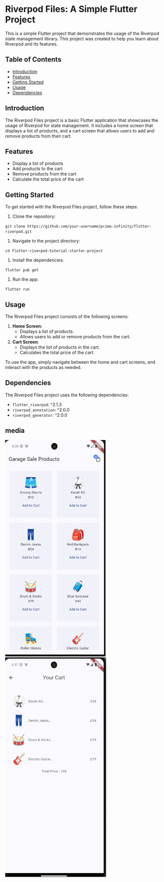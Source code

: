 # Riverpod Files: A Simple Flutter Project

This is a simple Flutter project that demonstrates the usage of the Riverpod state management library. This project was created to help you learn about Riverpod and its features.

## Table of Contents

- [Introduction](#introduction)
- [Features](#features)
- [Getting Started](#getting-started)
- [Usage](#usage)
- [Dependencies](#dependencies)

## Introduction

The Riverpod Files project is a basic Flutter application that showcases the usage of Riverpod for state management. It includes a home screen that displays a list of products, and a cart screen that allows users to add and remove products from their cart.

## Features

- Display a list of products
- Add products to the cart
- Remove products from the cart
- Calculate the total price of the cart

## Getting Started

To get started with the Riverpod Files project, follow these steps:

1.  Clone the repository:

`git clone https://github.com/your-username/prime-infinity/flutter-riverpod.git`

1.  Navigate to the project directory:

`cd flutter-riverpod-tutorial-starter-project`

1.  Install the dependencies:

`flutter pub get`

1.  Run the app:

`flutter run`

## Usage

The Riverpod Files project consists of the following screens:

1.  **Home Screen**:
    - Displays a list of products.
    - Allows users to add or remove products from the cart.
2.  **Cart Screen**:
    - Displays the list of products in the cart.
    - Calculates the total price of the cart.

To use the app, simply navigate between the home and cart screens, and interact with the products as needed.

## Dependencies

The Riverpod Files project uses the following dependencies:

- `flutter_riverpod`: ^2.1.3
- `riverpod_annotation`: ^2.0.0
- `riverpod_generator`: ^2.0.0

## media

![home screen](image.png)
![cart](image-1.png)
